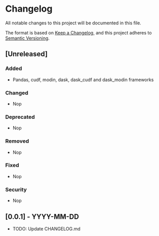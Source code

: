 # Changelog
All notable changes to this project will be documented in this file.

The format is based on [Keep a Changelog](https://keepachangelog.com/en/1.0.0/),
and this project adheres to [Semantic Versioning](https://semver.org/spec/v2.0.0.html).

## [Unreleased]

### Added
- Pandas, cudf, modin, dask, dask_cudf and dask_modin frameworks

### Changed
- Nop

### Deprecated
- Nop

### Removed
- Nop

### Fixed
- Nop

### Security
- Nop

## [0.0.1] - YYYY-MM-DD

- TODO: Update CHANGELOG.md
